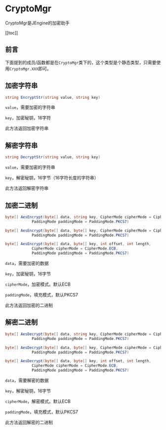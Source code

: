 # CryptoMgr

CryptoMgr是JEngine的加密助手

[[toc]]

## 前言
下面提到的成员/函数都是在`CryptoMgr`类下的，这个类型是个静态类型，只需要使用`CryptoMgr.XXX`即可。



## 加密字符串

```csharp
string EncryptStr(string value, string key)
```

`value`，需要加密的字符串

`key`，加密秘钥，16字符

此方法返回加密字符串



## 解密字符串

```csharp
string DecryptStr(string value, string key)
```

`value`，需要加密的字符串

`key`，解密秘钥，16字节（16字符长度的字符串）

此方法返回解密字符串

## 加密二进制

```csharp
byte[] AesEncrypt(byte[] data, string key, CipherMode cipherMode = CipherMode.ECB,
            PaddingMode paddingMode = PaddingMode.PKCS7)
```

```csharp
byte[] AesEncrypt(byte[] data, byte[] key, CipherMode cipherMode = CipherMode.ECB,
            PaddingMode paddingMode = PaddingMode.PKCS7)
```

```csharp
byte[] AesEncrypt(byte[] data, byte[] key, int offset, int length,
            CipherMode cipherMode = CipherMode.ECB,
            PaddingMode paddingMode = PaddingMode.PKCS7)
```

`data`，需要加密的数据

`key`，加密秘钥，16字节

`cipherMode`，加密模式。默认ECB

`paddingMode`，填充模式，默认PKCS7

此方法返回加密的二进制



## 解密二进制

```csharp
byte[] AesDecrypt(byte[] data, string key, CipherMode cipherMode = CipherMode.ECB,
            PaddingMode paddingMode = PaddingMode.PKCS7)
```

```csharp
byte[] AesDecrypt(byte[] data, byte[] key, CipherMode cipherMode = CipherMode.ECB,
            PaddingMode paddingMode = PaddingMode.PKCS7)
```

```csharp
byte[] AesDecrypt(byte[] data, byte[] key, int offset, int length,
            CipherMode cipherMode = CipherMode.ECB,
            PaddingMode paddingMode = PaddingMode.PKCS7)
```

`data`，需要解密的数据

`key`，解密秘钥，16字节

`cipherMode`，解密模式。默认ECB

`paddingMode`，填充模式，默认PKCS7

此方法返回解密的二进制
